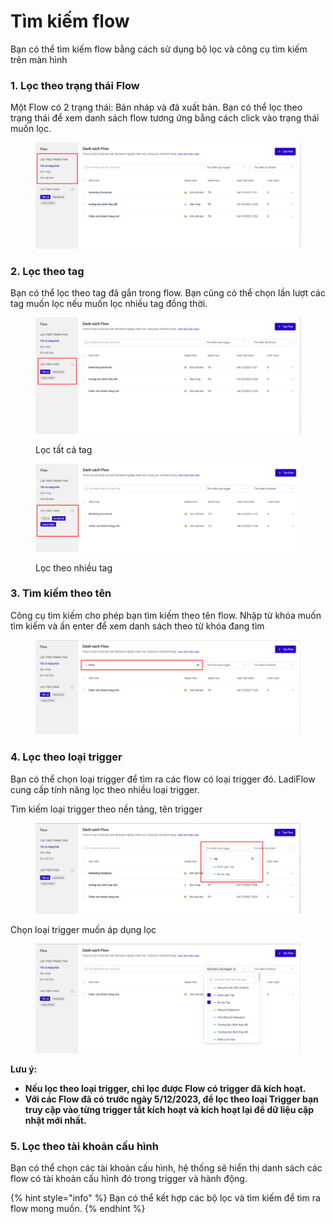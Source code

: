 # Tìm kiếm flow

Bạn có thể tìm kiếm flow bằng cách sử dụng bộ lọc và công cụ tìm kiếm trên màn hình

### 1. Lọc theo trạng thái Flow

Một Flow có 2 trạng thái: Bản nháp và đã xuất bản. Bạn có thể lọc theo trạng thái để xem danh sách flow tương ứng bằng cách click vào trạng thái muốn lọc.

<figure><img src="../../.gitbook/assets/image (296).png" alt=""><figcaption></figcaption></figure>

### 2. Lọc theo tag

Bạn có thể lọc theo tag đã gắn trong flow. Bạn cũng có thể chọn lần lượt các tag muốn lọc nếu muốn lọc nhiều tag đồng thời.

<figure><img src="../../.gitbook/assets/image (297).png" alt=""><figcaption><p>Lọc tất cả tag</p></figcaption></figure>

<figure><img src="../../.gitbook/assets/image (298).png" alt=""><figcaption><p>Lọc theo nhiều tag</p></figcaption></figure>

### 3. Tìm kiếm theo tên

Công cụ tìm kiếm cho phép bạn tìm kiếm theo tên flow. Nhập từ khóa muốn tìm kiếm và ấn enter để xem danh sách theo từ khóa đang tìm

<figure><img src="../../.gitbook/assets/image (299).png" alt=""><figcaption></figcaption></figure>

### 4. Lọc theo loại trigger

Bạn có thể chọn loại trigger để tìm ra các flow có loại trigger đó. LadiFlow cung cấp tính năng lọc theo nhiều loại trigger.

Tìm kiếm loại trigger theo nền tảng, tên trigger

<figure><img src="../../.gitbook/assets/image (300).png" alt=""><figcaption></figcaption></figure>

Chọn loại trigger muốn áp dụng lọc

<figure><img src="../../.gitbook/assets/image (301).png" alt=""><figcaption></figcaption></figure>

**Lưu ý:**&#x20;

* **Nếu lọc theo loại trigger, chỉ lọc được Flow có trigger đã kích hoạt.**
* **Với các Flow đã có trước ngày 5/12/2023, để lọc theo loại Trigger bạn truy cập vào từng trigger tắt kích hoạt và kích hoạt lại để dữ liệu cập nhật mới nhất.**

### 5. Lọc theo tài khoản cấu hình

Bạn có thể chọn các tài khoản cấu hình, hệ thống sẽ hiển thị danh sách các flow có tài khoản cấu hình đó trong trigger và hành động.

{% hint style="info" %}
Bạn có thể kết hợp các bộ lọc và tìm kiếm để tìm ra flow mong muốn.
{% endhint %}
